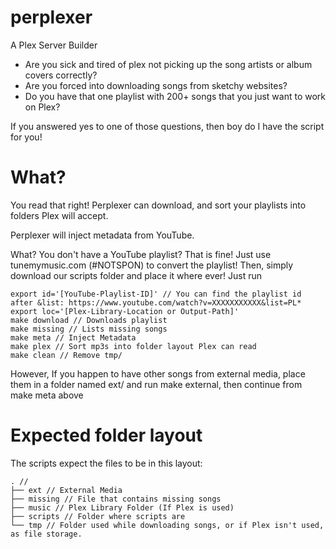 # perplexer
A Plex Server Builder

 - Are you sick and tired of plex not picking up the song artists or album covers correctly?
 - Are you forced into downloading songs from sketchy websites?
 - Do you have that one playlist with 200+ songs that you just want to work on Plex?

If you answered yes to one of those questions, then boy do I have the script for you!
# What?
You read that right! Perplexer can download, and sort your playlists into folders Plex will accept. 

Perplexer will inject metadata from YouTube. 

What? You don't have a YouTube playlist? That is fine! Just use tunemymusic.com (#NOTSPON) to convert the playlist! Then, simply download our scripts folder and place it where ever! Just run 
```
export id='[YouTube-Playlist-ID]' // You can find the playlist id after &list: https://www.youtube.com/watch?v=XXXXXXXXXXX&list=PL*
export loc='[Plex-Library-Location or Output-Path]'
make download // Downloads playlist
make missing // Lists missing songs
make meta // Inject Metadata
make plex // Sort mp3s into folder layout Plex can read
make clean // Remove tmp/
```
However, If you happen to have other songs from external media, place them in a folder named ext/ and run make external, then continue from make meta above

# Expected folder layout
The scripts expect the files to be in this layout:
```
. // 
├── ext // External Media
├── missing // File that contains missing songs
├── music // Plex Library Folder (If Plex is used) 
├── scripts // Folder where scripts are
└── tmp // Folder used while downloading songs, or if Plex isn't used, as file storage.
```
